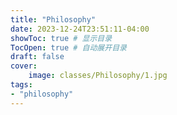 ```yaml
---
title: "Philosophy"
date: 2023-12-24T23:51:11-04:00
showToc: true # 显示目录
TocOpen: true # 自动展开目录
draft: false
cover:
    image: classes/Philosophy/1.jpg
tags: 
- "philosophy"
---
```

